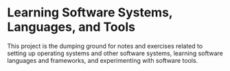 # Learning Software Systems, Languages, and Tools

This project is the dumping ground for notes and exercises related to setting
up operating systems and other software systems, learning software languages
and frameworks, and experimenting with software tools.
